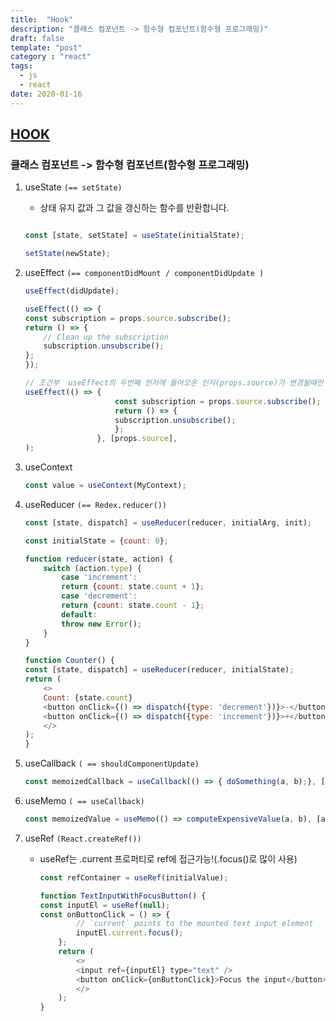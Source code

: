 ```yaml
---
title:  "Hook"
description: "클래스 컴포넌트 -> 함수형 컴포넌트(함수형 프로그래밍)"
draft: false
template: "post"
category : "react"
tags:
  - js
  - react
date: 2020-01-16
---
```

## [HOOK](https://ko.reactjs.org/docs/hooks-intro.html)

###  클래스 컴포넌트 -> 함수형 컴포넌트(함수형 프로그래밍)

1. useState `(== setState)`
    - 상태 유지 값과 그 값을 갱신하는 함수를 반환합니다.

    ```js

    const [state, setState] = useState(initialState);

    setState(newState);
    ```

2. useEffect `(== componentDidMount / componentDidUpdate )`

    ```js
    useEffect(didUpdate);

    useEffect(() => {
    const subscription = props.source.subscribe();
    return () => {
        // Clean up the subscription
        subscription.unsubscribe();
    };
    });

    // 조건부  useEffect의 두번째 인자에 들어오온 인자(props.source)가 변경될때만 작동
    useEffect(() => {
                        const subscription = props.source.subscribe();
                        return () => {
                        subscription.unsubscribe();
                        };
                    }, [props.source],
    );
    ```
3. useContext

    ```js
    const value = useContext(MyContext);
    ```
4. useReducer `(== Redex.reducer())`

    ```js
    const [state, dispatch] = useReducer(reducer, initialArg, init);

    const initialState = {count: 0};

    function reducer(state, action) {
        switch (action.type) {
            case 'increment':
            return {count: state.count + 1};
            case 'decrement':
            return {count: state.count - 1};
            default:
            throw new Error();
        }
    }

    function Counter() {
    const [state, dispatch] = useReducer(reducer, initialState);
    return (
        <>
        Count: {state.count}
        <button onClick={() => dispatch({type: 'decrement'})}>-</button>
        <button onClick={() => dispatch({type: 'increment'})}>+</button>
        </>
    );
    }

    ```
5. useCallback `( == shouldComponentUpdate)`

    ```js
    const memoizedCallback = useCallback(() => { doSomething(a, b);}, [a, b]);
    ```
6. useMemo `( == useCallback)`

    ```js
    const memoizedValue = useMemo(() => computeExpensiveValue(a, b), [a, b]);
    ```
7. useRef `(React.createRef())`
    - useRef는 .current 프로퍼티로 ref에 접근가능!(.focus()로 많이 사용)

        ```js
        const refContainer = useRef(initialValue);

        function TextInputWithFocusButton() {
        const inputEl = useRef(null);
        const onButtonClick = () => {
                // `current` points to the mounted text input element
                inputEl.current.focus();
            };
            return (
                <>
                <input ref={inputEl} type="text" />
                <button onClick={onButtonClick}>Focus the input</button>
                </>
            );
        }
        ```


